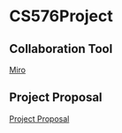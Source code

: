 # CS576Project

## Collaboration Tool
[Miro](https://miro.com/app/board/uXjVNZCHNG4=/)

## Project Proposal
[Project Proposal](https://www.overleaf.com/9456256662qgrzmwbnwhjf)
